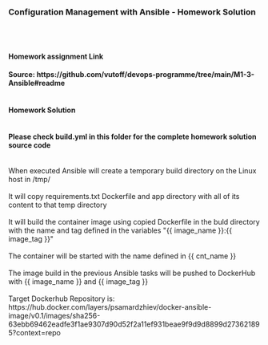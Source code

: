<h3> Configuration Management with Ansible - Homework Solution </h3>
<br>
</br>
<h4> Homework assignment Link <H4>
Source: https://github.com/vutoff/devops-programme/tree/main/M1-3-Ansible#readme
<br>
</br>
<h4> Homework Solution </h4>
<br>
<b> Please check build.yml in this folder for the complete homework solution source code </b>
<br>
</br>
<br>When executed Ansible will create a temporary build directory on the Linux host in /tmp/ </br>
<br>It will copy requirements.txt Dockerfile and app directory with all of its content to that temp directory </br>
<br>It will build the container image using copied Dockerfile in the buld directory with the name and tag defined in the variables 
"{{ image_name }}:{{ image_tag }}" </br>
<br> The container will be started with the name defined in {{ cnt_name }} </br>
<br> The image build in the previous Ansible tasks will be pushed to DockerHub with {{ image_name }} and {{ image_tag }} </br>
<br>Target Dockerhub Repository is: https://hub.docker.com/layers/psamardzhiev/docker-ansible-image/v0.1/images/sha256-63ebb69462eadfe3f1ae9307d90d52f2a11ef931beae9f9d9d8899d273621895?context=repo </br>


